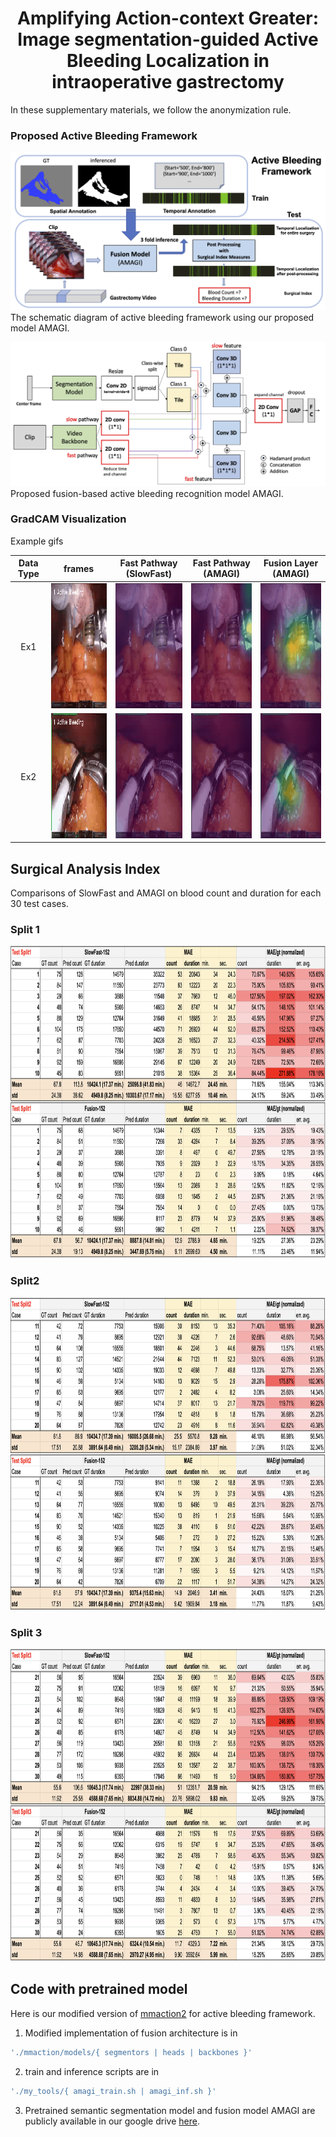 <center> <h1>Amplifying Action-context Greater: Image segmentation-guided Active Bleeding Localization in intraoperative gastrectomy</h1> </center>


In these supplementary materials, we follow the anonymization rule.



### Proposed Active Bleeding Framework
![overall figure](./figs/overall.png) The schematic diagram of active bleeding framework using our proposed model AMAGI.

![fusion figure](./figs/fusion_archi.png) Proposed fusion-based active bleeding recognition model AMAGI.




### GradCAM Visualization
Example gifs

| Data Type | frames                | Fast Pathway (SlowFast)                     | Fast Pathway (AMAGI)                     | Fusion Layer (AMAGI)                     |
|:---------:| ------------------------------------------ | ------------------------------------------ | ------------------------------------------ | ------------------------------------------ |
| Ex1       |  <img src="./figs/82400_82408_conv3.gif"  width="200" height="200"> |  <img src="./figs/sf50_82400_82408_conv3_gcam.gif" width="200" height="200"> | <img src="./figs/amagi_82400_82408_conv3_gcam.gif"  width="200" height="200"> | <img src="./figs/amagi_82400_82408_map_fast2_gcam.gif"  width="200" height="200"> |
| Ex2       |  <img src="./figs/58160_58168_conv3.gif"  width="200" height="200"> |  <img src="./figs/sf50_58160_58168_conv3_gcam.gif" width="200" height="200"> | <img src="./figs/amagi_58160_58168_conv3_gcam.gif"  width="200" height="200"> | <img src="./figs/amagi_58160_58168_map_fast2_gcam.gif"  width="200" height="200"> |




## Surgical Analysis Index
Comparisons of SlowFast and AMAGI on blood count and duration for each 30 test cases.

### Split 1
<img src="./figs/split1.png" height="500">

### Split2 
<img src="./figs/split2.png" height="500">

### Split 3
<img src="./figs/split3.png" height="500">




## Code with pretrained model
Here is our modified version of [mmaction2](https://github.com/amagi-project/mmaction2) for active bleeding framework.

1. Modified implementation of fusion architecture is in
```bash
'./mmaction/models/{ segmentors | heads | backbones }'
```

2. train and inference scripts are in
```bash
'./my_tools/{ amagi_train.sh | amagi_inf.sh }' 
```

3. Pretrained semantic segmentation model and fusion model AMAGI are publicly available in our google drive [here](https://drive.google.com/drive/folders/1dGLRZIEo-kiZZrtXV4XdfdCuEYdsysGb?usp=sharing).